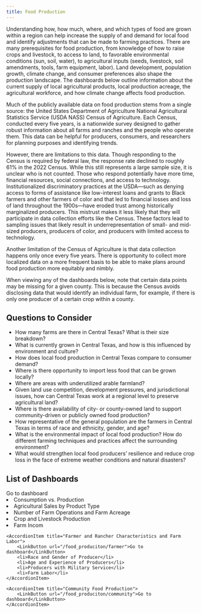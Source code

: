 ```yaml
---
title: Food Production
---
```


Understanding how, how much, where, and which types of food are grown within a region can help increase the supply of and demand for local food and identify adjustments that can be made to farming practices. There are many prerequisites for food production, from knowledge of how to raise crops and livestock, to access to land, to favorable environmental conditions (sun, soil, water), to agricultural inputs (seeds, livestock, soil amendments, tools, farm equipment, labor). Land development, population growth, climate change, and consumer preferences also shape the production landscape. The dashboards below outline information about the current supply of local agricultural products, local production acreage, the agricultural workforce, and how climate change affects food production.

Much of the publicly available data on food production stems from a single source: the United States Department of Agriculture National Agricultural Statistics Service (USDA NASS) Census of Agriculture. Each Census, conducted every five years, is a nationwide survey designed to gather robust information about all farms and ranches and the people who operate them. This data can be helpful for producers, consumers, and researchers for planning purposes and identifying trends.

However, there are limitations to this data. Though responding to the Census is required by federal law, the response rate declined to roughly 61% in the 2022 Census. While this still represents a large sample size, it is unclear who is not counted. Those who respond potentially have more time, financial resources, social connections, and access to technology. Institutionalized discriminatory practices at the USDA—such as denying access to forms of assistance like low-interest loans and grants to Black farmers and other farmers of color and that led to financial losses and loss of land throughout the 1900s—have eroded trust among historically marginalized producers. This mistrust makes it less likely that they will participate in data collection efforts like the Census. These factors lead to sampling issues that likely result in underrepresentation of small- and mid-sized producers, producers of color, and producers with limited access to technology.

Another limitation of the Census of Agriculture is that data collection happens only once every five years. There is opportunity to collect more localized data on a more frequent basis to be able to make plans around food production more equitably and nimbly.

When viewing any of the dashboards below, note that certain data points may be missing for a given county. This is because the Census avoids disclosing data that would identify an individual farm, for example, if there is only one producer of a certain crop within a county.


## Questions to Consider

- How many farms are there in Central Texas? What is their size breakdown?
- What is currently grown in Central Texas, and how is this influenced by environment and culture?
- How does local food production in Central Texas compare to consumer demand?
- Where is there opportunity to import less food that can be grown locally?
- Where are areas with underutilized arable farmland?
- Given land use competition, development pressures, and jurisdictional issues, how can Central Texas work at a regional level to preserve agricultural land?
- Where is there availability of city- or county-owned land to support community-driven or publicly owned food production?
- How representative of the general population are the farmers in Central Texas in terms of race and ethnicity, gender, and age?
- What is the environmental impact of local food production? How do different farming techniques and practices affect the surrounding environment?
- What would strengthen local food producers’ resilience and reduce crop loss in the face of extreme weather conditions and natural disasters?

## List of Dashboards

<Accordion>
    <AccordionItem title="Agricultural Supply and Demand">
        <LinkButton url="/food_production/ag_supply_demand">Go to dashboard</LinkButton>
        <li>Consumption vs. Production</li>
        <li>Agricultural Sales by Product Type</li>
        <li>Number of Farm Operations and Farm Acreage</li>
        <li>Crop and Livestock Production</li>
        <li>Farm Incom</li>
    </AccordionItem>

    <AccordionItem title="Farmer and Rancher Characteristics and Farm Labor">
        <LinkButton url="/food_produciton/farmer">Go to dashboard</LinkButton>
        <li>Race and Gender of Producer</li>
        <li>Age and Experience of Producers</li>
        <li>Producers with Military Service</li>
        <li>Farm Labor</li>
    </AccordionItem>

    <AccordionItem title="Community Food Production">
        <LinkButton url="/food_produciton/community">Go to dashboard</LinkButton>
    </AccordionItem>
</Accordion>